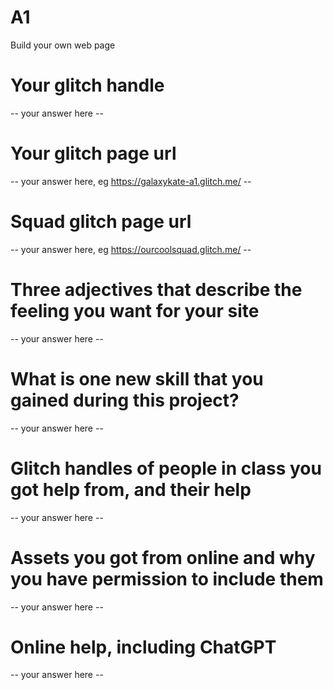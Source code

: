 # A1

Build your own web page

# Your glitch handle

-- your answer here --

# Your glitch page url

-- your answer here, eg https://galaxykate-a1.glitch.me/ --

# Squad glitch page url

-- your answer here, eg https://ourcoolsquad.glitch.me/ --

# Three adjectives that describe the feeling you want for your site

-- your answer here --

# What is one new skill that you gained during this project?

-- your answer here --

# Glitch handles of people in class you got help from, and their help

-- your answer here --

# Assets you got from online and why you have permission to include them

-- your answer here --

# Online help, including ChatGPT 

-- your answer here --
